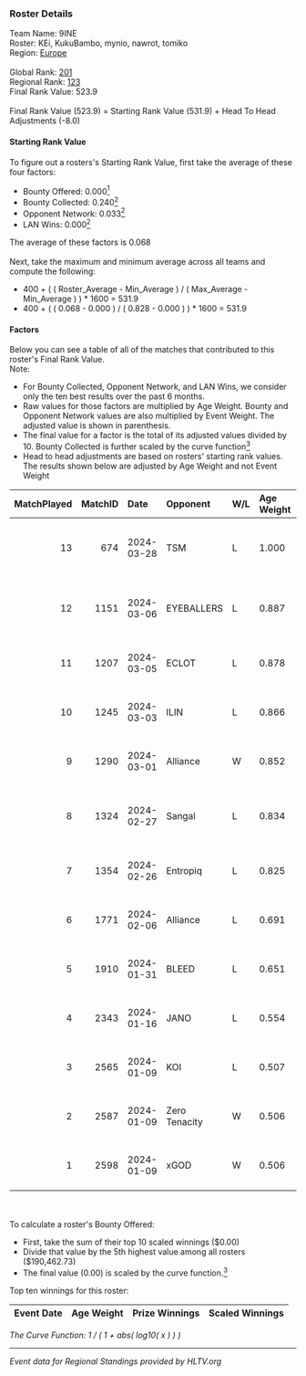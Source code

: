 ### Roster Details<br />
Team Name: 9INE<br />
Roster: KEi, KukuBambo, mynio, nawrot, tomiko<br />
Region: [Europe]( ../standings_europe.md)<br />
<br />
Global Rank: [201](../standings_global.md)<br />
Regional Rank: [123]( ../standings_europe.md)<br />
Final Rank Value:  523.9<br />
<br />
Final Rank Value (523.9) = Starting Rank Value (531.9) + Head To Head Adjustments (-8.0)<br />

#### Starting Rank Value<br />
To figure out a rosters's Starting Rank Value, first take the average of these four factors:<br />
- Bounty Offered: 0.000[<sup>1</sup>](#table2)
- Bounty Collected: 0.240[<sup>2</sup>](#table1)
- Opponent Network: 0.033[<sup>2</sup>](#table1)
- LAN Wins: 0.000[<sup>2</sup>](#table1)

The average of these factors is 0.068<br />
<br />
Next, take the maximum and minimum average across all teams and compute the following:<br />
- 400 + ( ( Roster_Average - Min_Average ) / ( Max_Average - Min_Average ) ) * 1600 = 531.9
- 400 + ( ( 0.068 - 0.000 ) / ( 0.828 - 0.000 ) ) * 1600 = 531.9


#### Factors<br />
Below you can see a table of all of the matches that contributed to this roster's Final Rank Value.<br />
Note:<br />

- For Bounty Collected, Opponent Network, and LAN Wins, we consider only the ten best results over the past 6 months.
- Raw values for those factors are multiplied by Age Weight. Bounty and Opponent Network values are also multiplied by Event Weight. The adjusted value is shown in parenthesis.
- The final value for a factor is the total of its adjusted values divided by 10. Bounty Collected is further scaled by the curve function[<sup>3</sup>](#curveFunction)
- Head to head adjustments are based on rosters' starting rank values. The results shown below are adjusted by Age Weight and not Event Weight
<span id="table1"></span><br />


| MatchPlayed | MatchID | Date       | Opponent      | W/L | Age Weight | Event Weight | Bounty Collected | Opponent Network | LAN Wins  | H2H Adjustment | Participating Roster                  |
| -: | -: | :- | :- | :- | :- | :- | :- | :- | :- | -: | :- |
|          13 |     674 | 2024-03-28 | TSM           | L   | 1.000      | -            | -                | -                | -         |          -5.82 | KEi, KukuBambo, mynio, nawrot, tomiko |
|          12 |    1151 | 2024-03-06 | EYEBALLERS    | L   | 0.887      | -            | -                | -                | -         |          -3.33 | KEi, KukuBambo, mynio, nawrot, tomiko |
|          11 |    1207 | 2024-03-05 | ECLOT         | L   | 0.878      | -            | -                | -                | -         |          -1.39 | KEi, mynio, SaMey, Sobol, tomiko      |
|          10 |    1245 | 2024-03-03 | ILIN          | L   | 0.866      | -            | -                | -                | -         |         -13.72 | KEi, mynio, snatchie, Sobol, tomiko   |
|           9 |    1290 | 2024-03-01 | Alliance      | W   | 0.852      | 0.371        | 0.020 (0.006)    | 0.855 (0.270)    | 0 (0.000) |          23.07 | KEi, mynio, SaMey, Sobol, tomiko      |
|           8 |    1324 | 2024-02-27 | Sangal        | L   | 0.834      | -            | -                | -                | -         |          -6.50 | KEi, KukuBambo, mynio, nawrot, tomiko |
|           7 |    1354 | 2024-02-26 | Entropiq      | L   | 0.825      | -            | -                | -                | -         |          -6.26 | KEi, mynio, SaMey, Sobol, tomiko      |
|           6 |    1771 | 2024-02-06 | Alliance      | L   | 0.691      | -            | -                | -                | -         |          -3.51 | KEi, KukuBambo, mhL, mynio, tomiko    |
|           5 |    1910 | 2024-01-31 | BLEED         | L   | 0.651      | -            | -                | -                | -         |          -1.04 | KEi, KukuBambo, mhL, mynio, tomiko    |
|           4 |    2343 | 2024-01-16 | JANO          | L   | 0.554      | -            | -                | -                | -         |          -6.42 | KEi, KukuBambo, mhL, mynio, tomiko    |
|           3 |    2565 | 2024-01-09 | KOI           | L   | 0.507      | -            | -                | -                | -         |          -0.96 | KEi, KukuBambo, mhL, mynio, tomiko    |
|           2 |    2587 | 2024-01-09 | Zero Tenacity | W   | 0.506      | 0.143        | 0.008 (0.001)    | 0.805 (0.058)    | 0 (0.000) |          12.79 | KEi, KukuBambo, mhL, mynio, tomiko    |
|           1 |    2598 | 2024-01-09 | xGOD          | W   | 0.506      | 0.143        | 0.000 (0.000)    | 0.000 (0.000)    | 0 (0.000) |           5.10 | KEi, KukuBambo, mhL, mynio, tomiko    |

<br />
<span id="table2"></span><br />
To calculate a roster's Bounty Offered:<br />

- First, take the sum of their top 10 scaled winnings ($0.00)
- Divide that value by the 5th highest value among all rosters ($190,462.73)
- The final value (0.00) is scaled by the curve function.[<sup>3</sup>](#curveFunction)

Top ten winnings for this roster:<br />

| Event Date | Age Weight | Prize Winnings | Scaled Winnings |
| :- | -: | :- | :- |


<span id="curveFunction"></span>_The Curve Function: 1 / ( 1 + abs( log10( x ) ) )_<br />

---
_Event data for Regional Standings provided by HLTV.org_<br />
